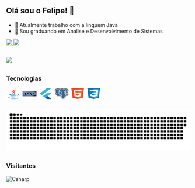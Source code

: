 
## Olá sou o Felipe! 👋

- 🔭 Atualmente trabalho com a linguem Java
- 🌱 Sou graduando em Análise e Desenvolvimento de Sistemas
<div>
  <a href="https://github.com/felipecampos94">
  <img height="180em" src="https://github-readme-stats.vercel.app/api?username=felipecampos94&show_icons=true&theme=tokyonight&include_all_commits=true&count_private=true"/>
  <img height="180em" src="https://github-readme-stats.vercel.app/api/top-langs/?username=felipecampos94&layout=compact&langs_count=7&theme=tokyonight "/>
</div>
   
  ##
 <!-- Contatos -->
 <div>   
  <a href="https://www.linkedin.com/in/felipe-campos-2a6055183/" target="_blank"><img src="https://img.shields.io/badge/-LinkedIn-%230077B5?style=for-the-badge&logo=linkedin&logoColor=white" target="_blank"></a>                                          
 <br>

   ##
<!-- Tecnologias -->  
<div style="display: inline_block">

 <h3> Tecnologias </h3>
 <img align="center" alt="Java" height="30" width="40" src="https://raw.githubusercontent.com/devicons/devicon/master/icons/java/java-original.svg">
 <img align="center" alt="PHP" height="30" width="40" src="https://raw.githubusercontent.com/devicons/devicon/master/icons/php/php-original.svg">
 <img align="center" alt="Flutter" height="30" width="40" src="https://raw.githubusercontent.com/devicons/devicon/9f4f5cdb393299a81125eb5127929ea7bfe42889/icons/flutter/flutter-original.svg">
 <img align="center" alt="Postgres" height="30" width="40" src="https://raw.githubusercontent.com/devicons/devicon/master/icons/postgresql/postgresql-original.svg">
 <img align="center" alt="HTML" height="30" width="40" src="https://raw.githubusercontent.com/devicons/devicon/master/icons/html5/html5-original.svg">
 <img align="center" alt="CSS" height="30" width="40" src="https://raw.githubusercontent.com/devicons/devicon/master/icons/css3/css3-original.svg">   

 ##

  ![Snake animation](https://github.com/felipecampos94/felipecampos94/blob/output/github-contribution-grid-snake.svg)

 
  ##
 <!-- Contador de visitas -->
  <h3> Visitantes </h3>  
 <div>
  <img align="center" alt="Csharp" height="30" width="150" src="https://komarev.com/ghpvc/?username=felipecampos94&color=green" alt="felipecampos94" /> <br>
 </div>  
  
  
